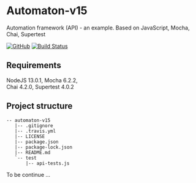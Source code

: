 # Automaton-v15

Automation framework (API) - an example. Based on JavaScript, Mocha, Chai, Supertest

[![GitHub](https://img.shields.io/github/license/mashape/apistatus.svg)](https://github.com/BurhanH/automaton-v15/blob/master/LICENSE)
[![Build Status](https://travis-ci.org/BurhanH/Automaton-v15.svg?branch=master)](https://travis-ci.org/BurhanH/Automaton-v15)

## Requirements
NodeJS 13.0.1, Mocha 6.2.2, <br>
Chai 4.2.0, Supertest 4.0.2 <br>

## Project structure
```text
-- automaton-v15
   |-- .gitignore
   |-- .travis.yml
   |-- LICENSE
   |-- package.json
   |-- package-lock.json
   |-- README.md
   `-- test
       |-- api-tests.js
```

To be continue ...
